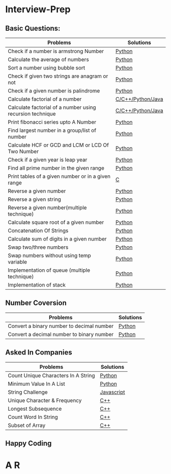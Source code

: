 # Interview-Prep

## Basic Questions:
| Problems | Solutions |
| -------- | --------- |
|Check if a number is armstrong Number | [Python](./Basic-Problems/Armstrong_Number.ipynb) |
| Calculate the average of numbers | [Python](./Basic-Problems/Average_Of_Numbers.ipynb) |
| Sort a number using bubble sort | [Python](./Basic-Problems/Bubble_Sort_Program.ipynb) |
| Check if given two strings are anagram or not | [Python](./Basic-Problems/Check_Anagram.ipynb) |
| Check if a given number is palindrome | [Python](./Basic-Problems/Check_pallindrome.py) |
| Calculate factorial of a number | [C/C++/Python/Java](./Basic-Problems/Factorial_Of_A_Number.md###Python) |
| Calculate factorial of a number using recursion technique | [C/C++/Python/Java](./Basic-Problems/Factorial_recursion.md) |
| Print fibonacci series upto A Number | [Python](./Basic-Problems/Fibonacci_Series.ipynb) |
| Find largest number in a group/list of number | [Python](./Basic-Problems/Greatest_Number_In_List.ipynb) |
| Calculate HCF or GCD and LCM or LCD Of Two Number | [Python](./Basic-Problems/LCM_And_HCF.ipynb) |
| Check if a given year is leap year | [Python](./Basic-Problems/Leap_Year.ipynb) |
| Find all prime number in the given range | [Python](./Basic-Problems/Prime_Number_In_Range.ipynb) |
| Print tables of a given number or in a given range | [C](./Basic-Problems/PrintTable.c) |
| Reverse a given number | [Python](./Basic-Problems/Reverse_A_Number.ipynb) |
| Reverse a given string | [Python](./Basic-Problems/Reverse_A_String.ipynb) |
| Reverse a given number(multiple technique) | [Python](./Basic-Problems/Reverse_Of_A_Number.ipynb) |
| Calculate square root of a given number | [Python](./Basic-Problems/Square_Root_Of_A_Number.ipynb) |
| Concatenation Of Strings | [Python](./Basic-Problems/String_Concatenation.ipynb) |
| Calculate sum of digits in a given number | [Python](./Basic-Problems/Sum_Of_Digits.ipynb) |
| Swap two/three numbers  | [Python](./Basic-Problems/Swap_Numbers.ipynb) |
| Swap numbers without using temp variable | [Python](./Basic-Problems/Swap_Without_Temp.ipynb) |
| Implementation of queue (multiple technique) | [Python](./Basic-Problems/Queue_Implement.ipynb) |
| Implementation of stack | [Python](./Basic-Problems/Stack.ipynb) |


## Number Coversion

| Problems | Solutions |
| -------- | --------- |
| Convert a binary number to decimal number | [Python](./Number-Conversion/Bin_To_Dec.ipynb) |
| Convert a decimal number to binary number | [Python](./Number-Conversion/Dec_To_Bin.ipynb) |


## Asked In Companies

| Problems | Solutions |
| -------- | --------- |
| Count Unique Characters In A String | [Python](./Asked-In-Companies/001_count_unique_char.md) |
|Minimum Value In A List | [Python](./Asked-In-Companies/002_min_num_in_list.md )|
|String Challenge | [Javascript](./Asked-In-Companies/003_String_challenge.md) |
|Unique Character & Frequency| [C++](./Asked-In-Companies/004_uniquecharandfrequency.md) |
|Longest Subsequence| [C++](./Asked-In-Companies/005_longest_subsequence.md) |
|Count Word In String| [C++](./Asked-In-Companies/006_CountWordInAString.md) |
|Subset of Array| [C++](./Asked-In-Companies/007_SubsetOfArrayCheck.md) |
## Happy Coding
# A R



